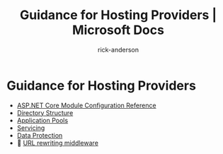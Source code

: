 ﻿---
title: Guidance for Hosting Providers | Microsoft Docs
author: rick-anderson
description: 
keywords: ASP.NET Core,
ms.author: riande
manager: wpickett
ms.date: 10/14/2016
ms.topic: article
ms.assetid: a8fb7eb7-e0e5-4394-84f3-1f1dbe0babcd
ms.technology: aspnet
ms.prod: aspnet-core
---
# Guidance for Hosting Providers

* [ASP.NET Core Module Configuration Reference](aspnet-core-module.md)
* [Directory Structure](directory-structure.md)
* [Application Pools](apppool.md)
* [Servicing](servicing.md)
* [Data Protection](dataprotection.md)
* 🔧 [URL rewriting middleware](url-rewriting.md)
